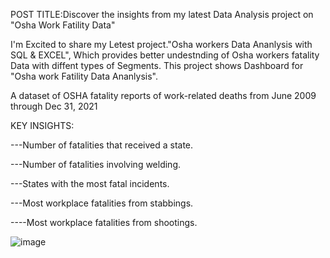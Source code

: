 POST TITLE:Discover the insights from my latest Data Analysis project on "Osha Work Fatility Data"

I'm Excited to share my Letest project."Osha workers Data Ananlysis with SQL & EXCEL",
Which provides better undestnding of Osha workers fatality Data with diffent types of Segments.
This project shows Dashboard for "Osha work Fatility Data Ananlysis".

A dataset of OSHA fatality reports of work-related deaths from June 2009 through Dec 31, 2021

KEY INSIGHTS:

---Number of fatalities that received a state.

---Number of fatalities involving welding.

---States with the most fatal incidents.

---Most workplace fatalities from stabbings.

----Most workplace fatalities from shootings.


![image](https://github.com/user-attachments/assets/30370f1a-e3aa-44c4-a3f5-2f4a75f5cc51)

